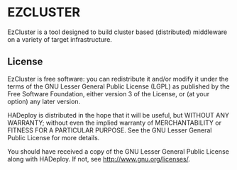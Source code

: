 # EZCLUSTER

EzCluster is a tool designed to build cluster based (distributed) middleware on a variety of target infrastructure.

## License

EzCluster is free software: you can redistribute it and/or modify it under the terms of the GNU Lesser General Public License (LGPL) as published by the Free Software Foundation, either version 3 of the License, or (at your option) any later version.

HADeploy is distributed in the hope that it will be useful, but WITHOUT ANY WARRANTY; without even the implied warranty of MERCHANTABILITY or FITNESS FOR A PARTICULAR PURPOSE. See the GNU Lesser General Public License for more details.

You should have received a copy of the GNU Lesser General Public License along with HADeploy.  If not, see <http://www.gnu.org/licenses/>.

